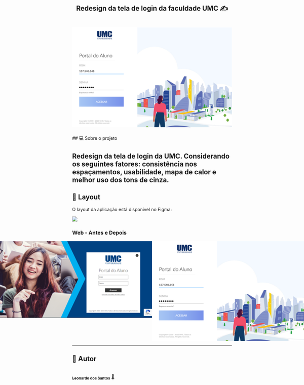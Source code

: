 <h2 align="center"> 
	Redesign da tela de login da faculdade UMC ✍️
</h2>

<h1 align="center">
    <img alt="umc-login" title="#umc-login" src="images/umc-login-depois.png" />
</h1>
## 💻 Sobre o projeto

Redesign da tela de login da UMC. Considerando os seguintes fatores: consistência nos espaçamentos, usabilidade, mapa de calor e melhor uso dos tons de cinza.
---

## 🎨 Layout

O layout da aplicação está disponível no Figma:

<a href="https://www.figma.com/proto/cHaQa1eBj6PI010vuj9YKC/UMC---SIGN-IN?node-id=39%3A10&scaling=min-zoom">
  <img src="https://img.shields.io/badge/Acessar%20Layout%20-Figma-%2304D361">
</a>

### Web - Antes e Depois

<p align="center" style="display: flex; align-items: flex-start; justify-content: center;">
  <img src="images/umc-login-antes.PNG">

  <img src="images/umc-login-depois.png" >
</p>

---

## 🦸 Autor

<a href="https://github.com/zLeoo">
 <img style="border-radius: 50%;" src="https://avatars2.githubusercontent.com/u/34231899?s=460&u=4b859dc0725f784d679e3ccde87ff90ef19be680&v=4" width="100px;" alt=""/>
 <br />
 <sub><b>Leonardo dos Santos</b></sub></a> <a href="#" >🚀</a>
 <br />


